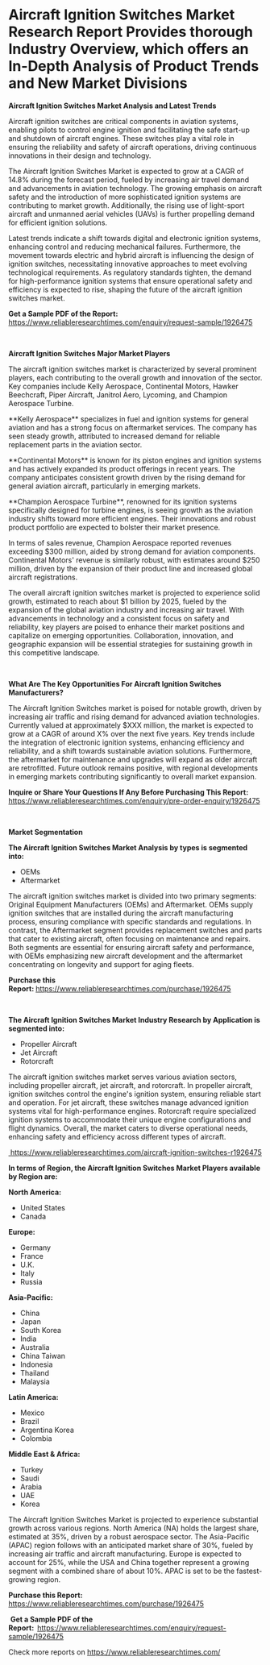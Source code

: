 <p><h1>Aircraft Ignition Switches Market Research Report Provides thorough Industry Overview, which offers an In-Depth Analysis of Product Trends and New Market Divisions</h1></p><p><strong>Aircraft Ignition Switches Market Analysis and Latest Trends</strong></p>
<p><p>Aircraft ignition switches are critical components in aviation systems, enabling pilots to control engine ignition and facilitating the safe start-up and shutdown of aircraft engines. These switches play a vital role in ensuring the reliability and safety of aircraft operations, driving continuous innovations in their design and technology. </p><p>The Aircraft Ignition Switches Market is expected to grow at a CAGR of 14.8% during the forecast period, fueled by increasing air travel demand and advancements in aviation technology. The growing emphasis on aircraft safety and the introduction of more sophisticated ignition systems are contributing to market growth. Additionally, the rising use of light-sport aircraft and unmanned aerial vehicles (UAVs) is further propelling demand for efficient ignition solutions.</p><p>Latest trends indicate a shift towards digital and electronic ignition systems, enhancing control and reducing mechanical failures. Furthermore, the movement towards electric and hybrid aircraft is influencing the design of ignition switches, necessitating innovative approaches to meet evolving technological requirements. As regulatory standards tighten, the demand for high-performance ignition systems that ensure operational safety and efficiency is expected to rise, shaping the future of the aircraft ignition switches market.</p></p>
<p><strong>Get a Sample PDF of the Report:&nbsp;</strong> <a href="https://www.reliableresearchtimes.com/enquiry/request-sample/1926475?utm_campaign=3011&utm_medium=2&utm_source=Github&utm_content=ia&utm_term=28032025&utm_id=aircraft-ignition-switches">https://www.reliableresearchtimes.com/enquiry/request-sample/1926475</a></p>
<p>&nbsp;</p>
<p><strong>Aircraft Ignition Switches Major Market Players</strong></p>
<p><p>The aircraft ignition switches market is characterized by several prominent players, each contributing to the overall growth and innovation of the sector. Key companies include Kelly Aerospace, Continental Motors, Hawker Beechcraft, Piper Aircraft, Janitrol Aero, Lycoming, and Champion Aerospace Turbine.</p><p>**Kelly Aerospace** specializes in fuel and ignition systems for general aviation and has a strong focus on aftermarket services. The company has seen steady growth, attributed to increased demand for reliable replacement parts in the aviation sector. </p><p>**Continental Motors** is known for its piston engines and ignition systems and has actively expanded its product offerings in recent years. The company anticipates consistent growth driven by the rising demand for general aviation aircraft, particularly in emerging markets. </p><p>**Champion Aerospace Turbine**, renowned for its ignition systems specifically designed for turbine engines, is seeing growth as the aviation industry shifts toward more efficient engines. Their innovations and robust product portfolio are expected to bolster their market presence.</p><p>In terms of sales revenue, Champion Aerospace reported revenues exceeding $300 million, aided by strong demand for aviation components. Continental Motors' revenue is similarly robust, with estimates around $250 million, driven by the expansion of their product line and increased global aircraft registrations.</p><p>The overall aircraft ignition switches market is projected to experience solid growth, estimated to reach about $1 billion by 2025, fueled by the expansion of the global aviation industry and increasing air travel. With advancements in technology and a consistent focus on safety and reliability, key players are poised to enhance their market positions and capitalize on emerging opportunities. Collaboration, innovation, and geographic expansion will be essential strategies for sustaining growth in this competitive landscape.</p></p>
<p>&nbsp;</p>
<p><strong>What Are The Key Opportunities For Aircraft Ignition Switches Manufacturers?</strong></p>
<p><p>The Aircraft Ignition Switches market is poised for notable growth, driven by increasing air traffic and rising demand for advanced aviation technologies. Currently valued at approximately $XXX million, the market is expected to grow at a CAGR of around X% over the next five years. Key trends include the integration of electronic ignition systems, enhancing efficiency and reliability, and a shift towards sustainable aviation solutions. Furthermore, the aftermarket for maintenance and upgrades will expand as older aircraft are retrofitted. Future outlook remains positive, with regional developments in emerging markets contributing significantly to overall market expansion.</p></p>
<p><strong>Inquire or Share Your Questions If Any Before Purchasing This Report:</strong> <a href="https://www.reliableresearchtimes.com/enquiry/pre-order-enquiry/1926475?utm_campaign=3011&utm_medium=2&utm_source=Github&utm_content=ia&utm_term=28032025&utm_id=aircraft-ignition-switches">https://www.reliableresearchtimes.com/enquiry/pre-order-enquiry/1926475</a></p>
<p>&nbsp;</p>
<p><strong>Market Segmentation</strong></p>
<p><strong>The Aircraft Ignition Switches Market Analysis by types is segmented into:</strong></p>
<p><ul><li>OEMs</li><li>Aftermarket</li></ul></p>
<p><p>The aircraft ignition switches market is divided into two primary segments: Original Equipment Manufacturers (OEMs) and Aftermarket. OEMs supply ignition switches that are installed during the aircraft manufacturing process, ensuring compliance with specific standards and regulations. In contrast, the Aftermarket segment provides replacement switches and parts that cater to existing aircraft, often focusing on maintenance and repairs. Both segments are essential for ensuring aircraft safety and performance, with OEMs emphasizing new aircraft development and the aftermarket concentrating on longevity and support for aging fleets.</p></p>
<p><strong>Purchase this Report:&nbsp;</strong><a href="https://www.reliableresearchtimes.com/purchase/1926475?utm_campaign=3011&utm_medium=2&utm_source=Github&utm_content=ia&utm_term=28032025&utm_id=aircraft-ignition-switches">https://www.reliableresearchtimes.com/purchase/1926475</a></p>
<p>&nbsp;</p>
<p><strong>The Aircraft Ignition Switches Market Industry Research by Application is segmented into:</strong></p>
<p><ul><li>Propeller Aircraft</li><li>Jet Aircraft</li><li>Rotorcraft</li></ul></p>
<p><p>The aircraft ignition switches market serves various aviation sectors, including propeller aircraft, jet aircraft, and rotorcraft. In propeller aircraft, ignition switches control the engine's ignition system, ensuring reliable start and operation. For jet aircraft, these switches manage advanced ignition systems vital for high-performance engines. Rotorcraft require specialized ignition systems to accommodate their unique engine configurations and flight dynamics. Overall, the market caters to diverse operational needs, enhancing safety and efficiency across different types of aircraft.</p></p>
<p><a href="https://www.reliableresearchtimes.com/aircraft-ignition-switches-r1926475?utm_campaign=3011&utm_medium=2&utm_source=Github&utm_content=ia&utm_term=28032025&utm_id=aircraft-ignition-switches">&nbsp;https://www.reliableresearchtimes.com/aircraft-ignition-switches-r1926475</a></p>
<p><strong>In terms of Region, the Aircraft Ignition Switches Market Players available by Region are:</strong></p>
<p>
    <p> <strong> North America: </strong>
        <ul>
            <li>United States</li>
            <li>Canada</li>
        </ul>
        </p> 
    <p> <strong> Europe: </strong>
        <ul>
            <li>Germany</li>
            <li>France</li>
            <li>U.K.</li>
            <li>Italy</li>
            <li>Russia</li>
        </ul>
        </p> 
    <p> <strong> Asia-Pacific: </strong>
        <ul>
            <li>China</li>
            <li>Japan</li>
            <li>South Korea</li>
            <li>India</li>
            <li>Australia</li>
            <li>China Taiwan</li>
            <li>Indonesia</li>
            <li>Thailand</li>
            <li>Malaysia</li>
        </ul>
        </p> 
    <p> <strong> Latin America: </strong>
        <ul>
            <li>Mexico</li>
            <li>Brazil</li>
            <li>Argentina Korea</li>
            <li>Colombia</li>
        </ul>
        </p> 
    <p> <strong> Middle East & Africa: </strong>
        <ul>
            <li>Turkey</li>
            <li>Saudi</li>
            <li>Arabia</li>
            <li>UAE</li>
            <li>Korea</li>
        </ul>
    </p>
    </p>
<p><p>The Aircraft Ignition Switches Market is projected to experience substantial growth across various regions. North America (NA) holds the largest share, estimated at 35%, driven by a robust aerospace sector. The Asia-Pacific (APAC) region follows with an anticipated market share of 30%, fueled by increasing air traffic and aircraft manufacturing. Europe is expected to account for 25%, while the USA and China together represent a growing segment with a combined share of about 10%. APAC is set to be the fastest-growing region.</p></p>
<p><strong>Purchase this Report: </strong><a href="https://www.reliableresearchtimes.com/purchase/1926475?utm_campaign=3011&utm_medium=2&utm_source=Github&utm_content=ia&utm_term=28032025&utm_id=aircraft-ignition-switches">https://www.reliableresearchtimes.com/purchase/1926475</a></p>
<p>&nbsp;<strong>Get a Sample PDF of the Report:&nbsp;&nbsp;</strong><a href="https://www.reliableresearchtimes.com/enquiry/request-sample/1926475?utm_campaign=3011&utm_medium=2&utm_source=Github&utm_content=ia&utm_term=28032025&utm_id=aircraft-ignition-switches">https://www.reliableresearchtimes.com/enquiry/request-sample/1926475</a></p>
<p><strong></strong></p>
<p>Check more reports on <a href="https://www.reliableresearchtimes.com/?utm_campaign=3011&utm_medium=2&utm_source=Github&utm_content=ia&utm_term=28032025&utm_id=aircraft-ignition-switches">https://www.reliableresearchtimes.com/</a></p>